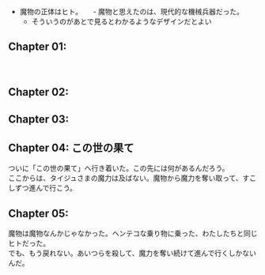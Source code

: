  - 魔物の正体はヒト。
　 - 魔物と思えたのは、現代的な機械兵器だった。
   - そういうのがあとで見るとわかるようなデザインだとよい

## Chapter 01:
　

## Chapter 02:

## Chapter 03:

## Chapter 04: この世の果て

ついに「この世の果て」へ行き着いた。この先には何があるんだろう。  
ここからは、タイジュさまの魔力は及ばない。魔物から魔力を奪い取って、すこしずつ進んで行こう。

## Chapter 05:

魔物は魔物なんかじゃなかった。ヘンテコな乗り物に乗った、わたしたちと同じヒトだった。  
でも、もう戻れない。あいつらを殺して、魔力を奪い続けて進んで行くしかないんだ。
　
